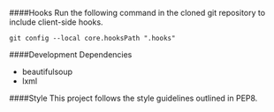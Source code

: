 ####Hooks
Run the following command in the cloned git repository to include client-side
hooks.
```
git config --local core.hooksPath ".hooks"
```

####Development Dependencies
* beautifulsoup
* lxml

####Style
This project follows the style guidelines outlined in PEP8.
